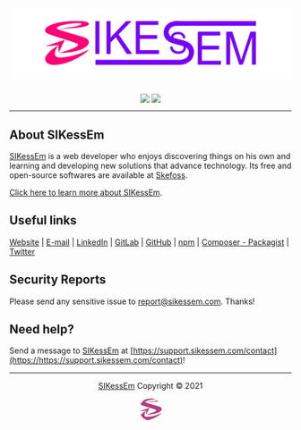 <div align="center">
  <h1><a href="https://sikessem.com/" title="SIKessEm"><img src="SIKessEm-logo.png" alt="SIKessEm logo"/></a></h1>
  <p><a href="https://github.com/skefoss" target="_blank" title="The SIKessEm Free and Open-Source Software"><img align="center" src="https://github-readme-stats.vercel.app/api?username=sikessem&count_private=true&show_icons=true&include_all_commits=true&theme=tokyonight"/></a> <a href="https://github.com/skefoss" target="_blank" title="The SIKessEm Free and Open-Source Software"><img align="center" src="https://github-readme-stats.vercel.app/api/top-langs/?username=sikessem&layout=compact&theme=tokyonight"/></a></p>
</div>

***

## About SIKessEm
[SIKessEm](https://about.sikessem.com/) is a web developer who enjoys discovering things on his own and learning and developing new solutions that advance technology.
Its free and open-source softwares are available at [Skefoss](https://github.com/skefoss).

[Click here to learn more about SIKessEm](https://about.sikessem.com).

## Useful links
[Website](https://sikessem.com/) | [E-mail](mailto:developer@sikessem.com) | [LinkedIn](https://linkedin.com/in/sikessem) | [GitLab](https://gitlab.com/sikessem) | [GitHub](https://github.com/sikessem) | [npm](https://npmjs.org/~sikessem) | [Composer - Packagist](https://packagist.org/users/sikessem) | [Twitter](https://twitter.com/About_SIKessEm)

## Security Reports
Please send any sensitive issue to [report@sikessem.com](mailto:report@sikessem.com). Thanks!

## Need help?
Send a message to [SIKessEm](https://about.sikessem.com/) at [https://support.sikessem.com/contact](https://https://support.sikessem.com/contact)!

***

<div align="center">
  <p><a href="https://about.sikessem.com/" title="About SIKessEm">SIKessEm</a> Copyright &#169; 2021</p>
  <p><a href="https://sikessem.com/" title="SIKessEm"><img src="SIKessEm-icon.png" width="40px" height="40px" alt="SIKessEm icon" style="border-radius:50%;"/></a></p>
</div>
